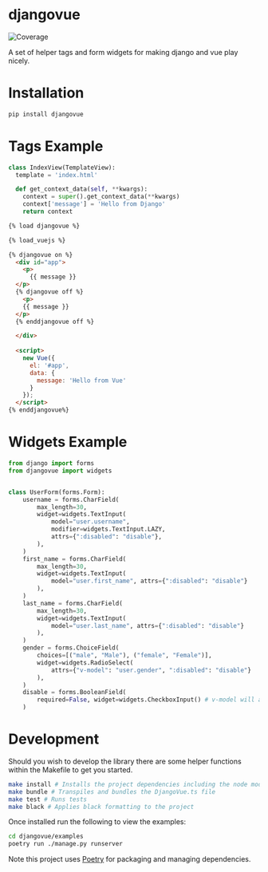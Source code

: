 # djangovue

![Coverage](./coverage.svg)

A set of helper tags and form widgets for making django and vue play nicely.

# Installation

```bash
pip install djangovue
```

# Tags Example

```python
class IndexView(TemplateView):
  template = 'index.html'

  def get_context_data(self, **kwargs):
    context = super().get_context_data(**kwargs)
    context['message'] = 'Hello from Django'
    return context
```


```html
{% load djangovue %}

{% load_vuejs %}

{% djangovue on %}
  <div id="app">
    <p>
      {{ message }}
  </p>
  {% djangovue off %}
    <p>
    {{ message }}
  </p>
  {% enddjangovue off %}

  </div>
  
  <script>
    new Vue({
      el: '#app',
      data: {
        message: 'Hello from Vue'
      }
    });
  </script>
{% enddjangovue%}
```

# Widgets Example

```python
from django import forms
from djangovue import widgets


class UserForm(forms.Form):
    username = forms.CharField(
        max_length=30,
        widget=widgets.TextInput(
            model="user.username",
            modifier=widgets.TextInput.LAZY,
            attrs={":disabled": "disable"},
        ),
    )
    first_name = forms.CharField(
        max_length=30,
        widget=widgets.TextInput(
            model="user.first_name", attrs={":disabled": "disable"}
        ),
    )
    last_name = forms.CharField(
        max_length=30,
        widget=widgets.TextInput(
            model="user.last_name", attrs={":disabled": "disable"}
        ),
    )
    gender = forms.ChoiceField(
        choices=[("male", "Male"), ("female", "Female")],
        widget=widgets.RadioSelect(
            attrs={"v-model": "user.gender", ":disabled": "disable"}
        ),
    )
    disable = forms.BooleanField(
        required=False, widget=widgets.CheckboxInput() # v-model will automatically be set to `disable`
    )
```

# Development

Should you wish to develop the library there are some helper functions within the Makefile to get you started.

```bash
make install # Installs the project dependencies including the node modules required for the DjangoVue Vue plugin
make bundle # Transpiles and bundles the DjangoVue.ts file
make test # Runs tests
make black # Applies black formatting to the project
```

Once installed run the following to view the examples:

```bash
cd djangovue/examples
poetry run ./manage.py runserver
```

Note this project uses [Poetry](https://poetry.eustace.io/) for packaging and managing dependencies.
